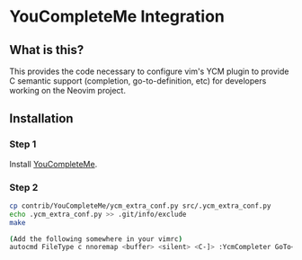 # YouCompleteMe Integration

## What is this?

This provides the code necessary to configure vim's YCM plugin to provide C semantic support (completion, go-to-definition, etc) for developers working on the Neovim project.

## Installation

### Step 1

Install [YouCompleteMe](https://github.com/Valloric/YouCompleteMe).

### Step 2

```bash
cp contrib/YouCompleteMe/ycm_extra_conf.py src/.ycm_extra_conf.py
echo .ycm_extra_conf.py >> .git/info/exclude
make

(Add the following somewhere in your vimrc)
autocmd FileType c nnoremap <buffer> <silent> <C-]> :YcmCompleter GoTo<cr>
```
